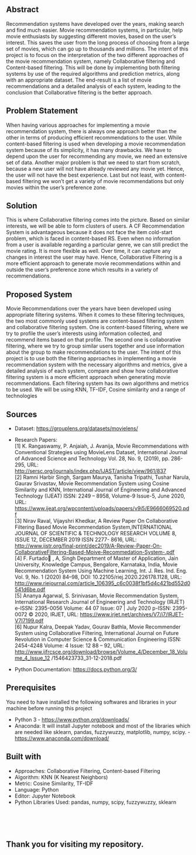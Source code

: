 ## Abstract
Recommendation systems have developed over the years, making search and find much
easier. Movie recommendation systems, in particular, help movie enthusiasts by suggesting
different movies, based on the user’s interest. This saves the user from the long process of
choosing from a large set of movies, which can go up to thousands and millions. The intent
of this project is to focus on the interpretation of the two different approaches of the movie
recommendation system, namely Collaborative filtering and Content-based filtering. This
will be done by implementing both filtering systems by use of the required algorithms and
prediction metrics, along with an appropriate dataset. The end-result is a list of movie
recommendations and a detailed analysis of each system, leading to the conclusion that
Collaborative filtering is the better approach. 

## Problem Statement
When having various approaches for implementing a movie recommendation system, there
is always one approach better than the other in terms of producing efficient
recommendations to the user.
While content-based filtering is used when developing a movie recommendation system
because of its simplicity, it has many drawbacks.
We have to depend upon the user for recommending any movie, we need an extensive set
of data.
Another major problem is that we need to start from scratch, because a new user will not
have already reviewed any movie yet. Hence, the user will not have the best experience.
Last but not least, with content-based filtering we won’t get a variety of movie
recommendations but only movies within the user’s preference zone.

## Solution
This is where Collaborative filtering comes into the picture. Based on similar interests, we
will be able to form clusters of users.
A CF Recommendation System is advantageous because it does not face the item cold-start
problem, which is faced in content-based RS. Even when no information from a user is
available regarding a particular genre, we can still predict the movie rating.
It is more flexible as well. Over time, it can capture any changes in interest the user may
have.
Hence, Collaborative Filtering is a more efficient approach to generate movie
recommendations within and outside the user’s preference zone which results in a variety
of recommendations.

## Proposed System
Movie Recommendations over the years have been developed using appropriate filtering
systems. When it comes to these filtering techniques, the two most commonly used systems
are content-based filtering system and collaborative filtering system.
One is content-based filtering, where we try to profile the user’s interests using
information collected, and recommend items based on that profile. The second one is
collaborative filtering, where we try to group similar users together and use information
about the group to make recommendations to the user.
The intent of this project is to use both the filtering approaches in implementing a movie
recommendation system with the necessary algorithms and metrics, give a detailed
analysis of each system, compare and show how collaborative filtering system is a more
efficient approach when generating movie recommendations. Each filtering system has
its own algorithms and metrics to be used. We will be using KNN, TF-IDF, Cosine
similarity and a range of technologies

## Sources
* Dataset: https://grouplens.org/datasets/movielens/
* Research Papers: <br/>
[1] K. Rangaswamy, P. Anjaiah, J. Avanija, Movie Recommendations with Conventional
Strategies using MovieLens Dataset, International Journal of Advanced Science and
Technology Vol. 28, No. 9, (2019), pp. 286-295, URL: http://sersc.org/journals/index.php/IJAST/article/view/961/837 <br/>
[2] Ramni Harbir Singh, Sargam Maurya, Tanisha Tripathi, Tushar Narula, Gaurav
Srivastav, Movie Recommendation System using Cosine Similarity and KNN,
International Journal of Engineering and Advanced Technology (IJEAT) ISSN: 2249 –
8958, Volume-9 Issue-5, June 2020, URL: https://www.ijeat.org/wpcontent/uploads/papers/v9i5/E9666069520.pdf <br/>
[3] Nirav Raval, Vijayshri Khedkar, A Review Paper On Collaborative Filtering Based
Movie Recommendation System,INTERNATIONAL JOURNAL OF SCIENTIFIC &
TECHNOLOGY RESEARCH VOLUME 8, ISSUE 12, DECEMBER 2019 ISSN 2277-
8616, URL: http://www.ijstr.org/final-print/dec2019/A-Review-Paper-On-CollaborativeFiltering-Based-Moive-Recommedation-System-.pdf <br/>
[4] F. Furtado , A, Singh Department of Master of Application, Jain University,
Knowledge Campus, Bengalore, Karnataka, India, Movie Recommendation System
Using Machine Learning, Int. J. Res. Ind. Eng. Vol. 9, No. 1 (2020) 84–98, DOI:
10.22105/riej.2020.226178.1128, URL:
http://www.riejournal.com/article_106395_c6c0038f1bf5d4c421bd552d0541d6be.pdf <br/>
[5] Ananya Agarwal, S. Srinivasan, Movie Recommendation System, International
Research Journal of Engineering and Technology (IRJET) e-ISSN: 2395-0056 Volume: 
44
07 Issue: 07 | July 2020 p-ISSN: 2395-0072 © 2020, IRJET, URL:
https://www.irjet.net/archives/V7/i7/IRJET-V7I7199.pdf <br/>
[6] Nupur Kalra, Deepak Yadav, Gourav Bathla, Movie Recommender System using
Collaborative Filtering, International Journal on Future Revolution in Computer Science
& Communication Engineering ISSN: 2454-4248 Volume: 4 Issue: 12 88 – 92, URL:
http://www.ijfrcsce.org/download/browse/Volume_4/December_18_Volume_4_Issue_12
/1546423733_31-12-2018.pdf

* Python Documentation: https://docs.python.org/3/

## Prerequisites 
You need to have installed the following softwares and libraries in your machine before running this project
* Python 3 - https://www.python.org/downloads/
* Anaconda: It will install Jupyter notebook and most of the libraries which are needed like sklearn, pandas, fuzzywuzzy, matplotlib, numpy, scipy. - https://www.anaconda.com/download/

## Built with
* Approaches: Collaborative Filtering, Content-based Filtering
* Algorithm: KNN (K Nearest Neighbors)
* Metric: Cosine Similarity, TF-IDF
* Language: Python
* Editor: Jupyter Notebook
* Python Libraries Used: pandas, numpy, scipy, fuzzywuzzy, sklearn

<br/>
<br/>
<br/>

## Thank you for visiting my repository.
 

